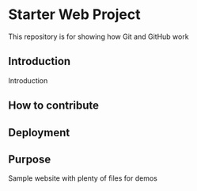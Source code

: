 # Starter Web Project

This repository is for showing how Git and GitHub work

## Introduction
Introduction

## How to contribute

## Deployment

## Purpose

Sample website with plenty of files for demos